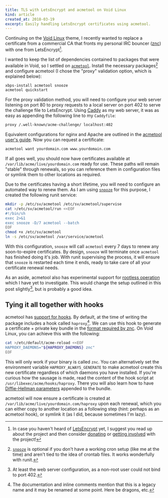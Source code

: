 ```yaml
---
title: TLS with LetsEncrypt and acmetool on Void Linux
kind: article
created_at: 2018-03-19
excerpt: Easily handling LetsEncrypt certificates using acmetool.
---
```


Continuing on the [Void Linux](http://voidlinux.eu) theme, I recently wanted to replace a certificate from a commercial CA that fronts my personal IRC bouncer ([znc](https://wiki.znc.in/ZNC)) with one from LetsEncrypt[^fn-1].

I wanted to keep the list of dependencies contained to packages that were available in Void, so I settled on [`acmetool`](https://github.com/hlandau/acme). Install the necessary packages[^fn-2] and configure acmetool (I chose the "proxy" validation option, which is explained below):

```bash
xbps-install acmetool snooze
acmetool quickstart
```

For the proxy validation method, you will need to configure your web server listening on port 80 to proxy requests to a local server on port 402 to serve the challenge file to LetsEncrypt. Using [Caddy](https://caddyserver.com/) as my web server, it was as easy as appending the following line to my `Caddyfile`:

```bash
proxy /.well-known/acme-challenge/ localhost:402
```

Equivalent configurations for nginx and Apache are outlined in the [acmetool user's guide](https://hlandau.github.io/acme/userguide#web-server-configuration-challenges). Now you can request a certificate:

```bash
acmetool want yourdomain.com www.yourdomain.com
```

If all goes well, you should now have certificates available at `/var/lib/acme/live/yourdomain.com` ready for use. These paths will remain "stable" through renewals, so you can reference them in configuration files or symlink them to other locations as required.

Due to the certificates having a short lifetime, you will need to configure an automated way to renew them. As I am using [`snooze`](https://github.com/chneukirchen/snooze) for this purpose, I created the following runit service:

```bash
mkdir -p /etc/sv/acmetool /etc/sv/acmetool/supervise
cat >/etc/sv/acmetool/run <<EOF
#!/bin/sh
exec 2>&1
exec snooze -D/7 acmetool --batch
EOF
chmod +x /etc/sv/acmetool
ln -s /etc/sv/acmetool /var/service/acmetool
```

With this configuration, `snooze` will call `acmetool` every 7 days to renew any soon-to-expire certificates. By design, `snooze` will terminate once `acmetool` has finished doing it's job. With runit supervising the process, it will ensure that `snooze` is restarted each time it ends, ready to take care of all your certificate renewal needs.

As an aside, acmetool also has experimental support for [rootless operation](https://hlandau.github.io/acme/userguide#annex-root-configured-non-root-operation) which I have yet to investigate. This would change the setup outlined in this post slightly[^fn-3], but is probably a good idea.

## Tying it all together with hooks

acmetool has [support for hooks](https://hlandau.github.io/acme/userguide#hooks). By default, at the time of writing the package includes a hook called `haproxy`[^fn-4]. We can use this hook to generate a certificate + private key bundle in the [format required by znc](https://wiki.znc.in/Signed_SSL_certificate). On Void Linux, you can achieve this with the following:

```bash
cat >/etc/default/acme-reload <<EOF
HAPROXY_DAEMONS="${HAPROXY_DAEMONS} znc"
EOF
```

This will only work if your binary is called `znc`. You can alternatively set the environment variable `HAPROXY_ALWAYS_GENERATE` to make acmetool create this new certificate regardless of which daemons you have installed. If you're curious how the sausage is made, read the content of the hook script at `/usr/libexec/acme/hooks/haproxy`. There you will also learn how to have [Diffie-Hellman parameters](https://en.wikipedia.org/wiki/Diffie%E2%80%93Hellman_key_exchange) appended to the bundle.

acmetool will now ensure a certificate is created at `/var/lib/acme/live/yourdomain.com/haproxy` upon each renewal, which you can either copy to another location as a following step (hint: perhaps as an acmetool hook), or symlink it (as I did, because sometimes I'm lazy).

[^fn-1]: In case you haven't heard of [LetsEncrypt](https://letsencrypt.org/) yet, I suggest you read up about the project and then consider [donating](https://letsencrypt.org/donate/) or [getting involved](https://letsencrypt.org/getinvolved/) with the project!
[^fn-2]: [`snooze`](https://github.com/chneukirchen/snooze) is optional if you don't have a working cron setup (like me at the time) and aren't tied to the idea of crontab files. It works wonderfully with runit.
[^fn-3]: At least the web server configuration, as a non-root user could not bind to port 402.
[^fn-4]: The documentation and inline comments mention that this is a legacy name and it may be renamed at some point. Here be dragons, etc.
